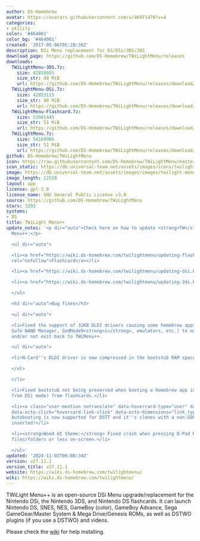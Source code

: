 ```yaml
---
author: DS-Homebrew
avatar: https://avatars.githubusercontent.com/u/46971470?v=4
categories:
- utility
color: '#464061'
color_bg: '#464061'
created: '2017-05-06T05:28:36Z'
description: DSi Menu replacement for DS/DSi/3DS/2DS
download_page: https://github.com/DS-Homebrew/TWiLightMenu/releases
downloads:
  TWiLightMenu-3DS.7z:
    size: 42810893
    size_str: 40 MiB
    url: https://github.com/DS-Homebrew/TWiLightMenu/releases/download/v27.11.1/TWiLightMenu-3DS.7z
  TWiLightMenu-DSi.7z:
    size: 42853115
    size_str: 40 MiB
    url: https://github.com/DS-Homebrew/TWiLightMenu/releases/download/v27.11.1/TWiLightMenu-DSi.7z
  TWiLightMenu-Flashcard.7z:
    size: 53941445
    size_str: 51 MiB
    url: https://github.com/DS-Homebrew/TWiLightMenu/releases/download/v27.11.1/TWiLightMenu-Flashcard.7z
  TWiLightMenu.7z:
    size: 54169986
    size_str: 51 MiB
    url: https://github.com/DS-Homebrew/TWiLightMenu/releases/download/v27.11.1/TWiLightMenu.7z
github: DS-Homebrew/TWiLightMenu
icon: https://raw.githubusercontent.com/DS-Homebrew/TWiLightMenu/master/booter/Twilight%2B%2B-animated%20icon-fix.gif
icon_static: https://db.universal-team.net/assets/images/icons/twilight-menu.png
image: https://db.universal-team.net/assets/images/images/twilight-menu.png
image_length: 12520
layout: app
license: gpl-3.0
license_name: GNU General Public License v3.0
source: https://github.com/DS-Homebrew/TWiLightMenu
stars: 3293
systems:
- DS
title: TWiLight Menu++
update_notes: '<p dir="auto">Check here on how to update <strong>TW</strong>i<strong>L</strong>ight
  Menu++:</p>

  <ul dir="auto">

  <li><a href="https://wiki.ds-homebrew.com/twilightmenu/updating-flashcard.html"
  rel="nofollow">Flashcard</a></li>

  <li><a href="https://wiki.ds-homebrew.com/twilightmenu/updating-dsi.html" rel="nofollow">DSi</a></li>

  <li><a href="https://wiki.ds-homebrew.com/twilightmenu/updating-3ds.html" rel="nofollow">3DS</a></li>

  </ul>

  <h3 dir="auto">Bug fixes</h3>

  <ul dir="auto">

  <li>Fixed the support of 32KB DLDI drivers causing some homebrew apps (ex. dumpTool,
  Safe NAND Manager, GodMode9<strong>i</strong>, emulators, etc.) to not work correctly
  and/or not exit back to TWLMenu++.

  <ul dir="auto">

  <li>N-Card''s DLDI driver is now compressed in the bootstub RAM space.</li>

  </ul>

  </li>

  <li>Fixed bootstub not being preserved when booting a homebrew app in DS mode (switched
  from DSi mode) from flashcards.</li>

  <li><a class="user-mention notranslate" data-hovercard-type="user" data-hovercard-url="/users/lifehackerhansol/hovercard"
  data-octo-click="hovercard-link-click" data-octo-dimensions="link_type:self" href="https://github.com/lifehackerhansol">@lifehackerhansol</a>:
  Autobooting is now supported for DSTT and it''s clones with a non-SDHC microSD card
  inserted!</li>

  <li><strong>Wood UI theme:</strong> Fixed crash when pressing D-Pad Right with 2
  files/folders or less on-screen.</li>

  </ul>'
updated: '2024-11-02T06:08:34Z'
version: v27.11.1
version_title: v27.11.1
website: https://wiki.ds-homebrew.com/twilightmenu/
wiki: https://wiki.ds-homebrew.com/twilightmenu/
---
```

TWiLight Menu++ is an open-source DSi Menu upgrade/replacement for the Nintendo DSi, the Nintendo 3DS, and Nintendo DS flashcards. It can launch Nintendo DS, SNES, NES, GameBoy (color), GameBoy Advance, Sega GameGear/Master System & Mega Drive/Genesis ROMs, as well as DSTWO plugins (if you use a DSTWO) and videos.

Please check the [wiki](https://wiki.ds-homebrew.com/twilightmenu/) for help installing.